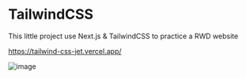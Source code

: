 # TailwindCSS

This little project use Next.js & TailwindCSS to practice a RWD website

https://tailwind-css-jet.vercel.app/

![image](https://user-images.githubusercontent.com/101940444/210126697-01ccace8-0dd7-43bf-9e78-4445e3729224.png)
